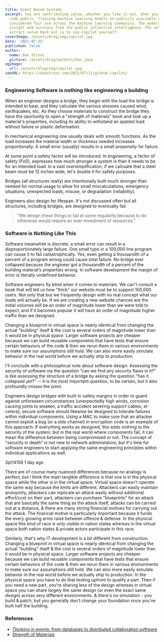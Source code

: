 ```yaml
---
title: Event Based Systems
excerpt: You are contributing value, whether you like it not, when you make your
  code public. Training machine learning models on publicly available data is
  considered fair use across the machine learning community. The models gain
  insight and accuracy from the public collective intelligence. The only way to
  extract value back out is to use Copilot yourself.
coverImage: /assets/blog/img/copilot.jpg
date: '2021-07-22'
published: false
author:
  name: Dan Stroot
  picture: /assets/blog/authors/dan.jpeg
ogImage:
  url: /assets/blog/img/copilot.jpg
seoURL: https://danstroot.com/2021/07/11/github-copilot/
---
```


### Engineering Software is nothing like engineering a building

When an engineer designs a bridge, they begin with the load the bridge is intended to bear, and they calculate the various stresses caused wind, earthquakes, etc. As they choose materials to construct the bridge they have the oportunity to open a "strength of materials" book and look up a material's properties, including its ability to withstand an applied load without failure or plastic deformation.

In mechanical engineering one usually deals with smooth functions. As the load increases the material width or thickness needed increases proportionally. A small error (usually) results in a small propensity for failure.

At some point a safety factor will be introduced. In engineering, a factor of safety (FoS), expresses how much stronger a system is than it needs to be for an intended load. In a vast oversimplification, if we calcuate that a steel beam must be 12 inches wide, let's double it for safety purposes.

Bridges (all structures really) are intentionally built much stronger than needed for normal usage to allow for small miscalculations, emergency situations, unexpected loads, misuse, or degradation (reliability).

Engineers also design for lifespan. It's not discussed often but all structures, including bridges, are designed to eventually fail.

> "We design these things to fail at some regularity because to do otherwise would require an over-investment of resources."

### Software is Nothing Like This

Software meanwhile is discrete, a small error can result in a disproportionately large failure. One small typo in a 100,000 line program can cause it to fail catastrophically. Yes, even getting a thousandth of a percent of a program wrong could cause total failure. No bridge ever collapsed because the engineer got a thousandth of a percent of the building material’s properties wrong. In software development the margin of error is literally undefined behavior.

Software engineers fly blind when it comes to materials. We can't consult a book that will tell us how "thick" our website must be to support 100,000 users. Not only that but we frequently design with no real concept what our loads will actually be. If we are creating a new website chances are the initial volumes will be an order of magnitude lower than we were told to expect, and if it becomes popular it will have an order of magnitude higher traffic than we designed.

Changing a blueprint in virtual space is nearly identical from changing the actual "building" itself & the cost is several orders of magnitude lower than it would be in physical space. Larger software projects are cheaper because we can build reusable components that have tests that ensure certain behaviors of the code & then we rerun them in various environments to make sure our assumptions still hold. We can also more easily simulate behavior in the real world before we actually ship to production.

I'll conclude with a philosophical note about software design: Assessing the security of software via the question "can we find any security flaws in it?" is like assessing the structure of a bridge by asking the question "has it collapsed yet?" -- it is the most important question, to be certain, but it also profoundly misses the point.

Engineers design bridges with built-in safety margins in order to guard against unforeseen circumstances (unexpectedly high winds, corrosion causing joints to weaken, a traffic accident severing support cables, et cetera); secure software should likewise be designed to tolerate failures within individual components. Using a MAC to make sure that an attacker cannot exploit a bug (or a side channel) in encryption code is an example of this approach: If everything works as designed, this adds nothing to the security of the system; but in the real world where components fail, it can mean the difference between being compromised or not. The concept of "security in depth" is not new to network administators; but it's time for software engineers to start applying the same engineering principles within individual applications as well.

3pt14159 1 day ago

There are of course many nuanced differences because no analogy is perfect, but I think the main tangible difference is that one is in the physical space while the other is in the virtual space. Virtual space doesn't operate the same way because the limits are different. Attackers can easily maintain anonymity, attackers can replicate an attack easily without additional effort/cost on their part, attackers can purchase "blueprints" for an attack that are basically the same thing as the attack itself, attacks can be carried out at a distance, & there are many strong financial motives for carrying out the attack. The financial motive is particularly important because it funds the every growing arms raise between offence & defense. In the physical space this kind of race is only visible in nation states whereas in the virtual space both nation states & private actors participate in this race.

Similarly, that's why IT development is a bit different from construction. Changing a blueprint in virtual space is nearly identical from changing the actual "building" itself & the cost is several orders of magnitude lower than it would be in physical space. Larger software projects are cheaper because we can build reusable components that have tests that ensure certain behaviors of the code & then we rerun them in various environments to make sure our assumptions still hold. We can also more easily simulate behavior in the real world before we actually ship to production. In the physical space you have to do that testing upfront to qualify a part. Then if you need a new part, you're sharing less of the design whereas in virtual space you can share largely the same design (or even the exact same design) across very different environments. & there's no simulation - you build & patch, but you generally don't change your foundation once you've built half the building.

### References

- [Thinking in events: from databases to distributed collaboration software](https://www.daemonology.net/blog/2009-06-24-encrypt-then-mac.html)
- [Strength of Materials](https://en.wikipedia.org/wiki/Strength_of_materials)
